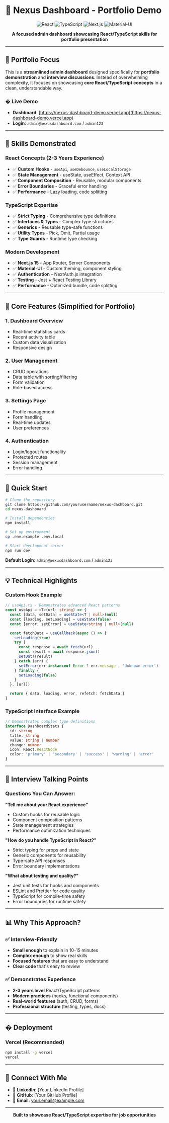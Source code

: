 # 🚀 Nexus Dashboard - Portfolio Demo

<p align="center">
  <img src="https://img.shields.io/badge/React-18.3.1-blue?style=for-the-badge&logo=react" alt="React" />
  <img src="https://img.shields.io/badge/TypeScript-5.5.4-blue?style=for-the-badge&logo=typescript" alt="TypeScript" />
  <img src="https://img.shields.io/badge/Next.js-15.1.2-black?style=for-the-badge&logo=next.js" alt="Next.js" />
  <img src="https://img.shields.io/badge/Material_UI-6.2.1-blue?style=for-the-badge&logo=mui" alt="Material-UI" />
</p>

<p align="center">
  <strong>A focused admin dashboard showcasing React/TypeScript skills for portfolio presentation</strong>
</p>

---

## 🎯 **Portfolio Focus**

This is a **streamlined admin dashboard** designed specifically for **portfolio demonstration** and **interview discussions**. Instead of overwhelming complexity, it focuses on showcasing **core React/TypeScript concepts** in a clean, understandable way.

### � **Live Demo**
- **Dashboard**: [https://nexus-dashboard-demo.vercel.app](https://nexus-dashboard-demo.vercel.app)
- **Login**: `admin@nexusdashboard.com` / `admin123`

---

## 🧠 **Skills Demonstrated**

### **React Concepts (2-3 Years Experience)**
- ✅ **Custom Hooks** - `useApi`, `useDebounce`, `useLocalStorage`
- ✅ **State Management** - useState, useEffect, Context API
- ✅ **Component Composition** - Reusable, modular components
- ✅ **Error Boundaries** - Graceful error handling
- ✅ **Performance** - Lazy loading, code splitting

### **TypeScript Expertise**
- ✅ **Strict Typing** - Comprehensive type definitions
- ✅ **Interfaces & Types** - Complex type structures
- ✅ **Generics** - Reusable type-safe functions
- ✅ **Utility Types** - Pick, Omit, Partial usage
- ✅ **Type Guards** - Runtime type checking

### **Modern Development**
- ✅ **Next.js 15** - App Router, Server Components
- ✅ **Material-UI** - Custom theming, component styling
- ✅ **Authentication** - NextAuth.js integration
- ✅ **Testing** - Jest + React Testing Library
- ✅ **Performance** - Optimized bundle, code splitting

---

## 📱 **Core Features (Simplified for Portfolio)**

### 1. **Dashboard Overview**
- Real-time statistics cards
- Recent activity table
- Custom data visualization
- Responsive design

### 2. **User Management**
- CRUD operations
- Data table with sorting/filtering
- Form validation
- Role-based access

### 3. **Settings Page**
- Profile management
- Form handling
- Real-time updates
- User preferences

### 4. **Authentication**
- Login/logout functionality
- Protected routes
- Session management
- Error handling

---

## 🚀 **Quick Start**

```bash
# Clone the repository
git clone https://github.com/yourusername/nexus-dashboard.git
cd nexus-dashboard

# Install dependencies
npm install

# Set up environment
cp .env.example .env.local

# Start development server
npm run dev
```

**Default Login**: `admin@nexusdashboard.com` / `admin123`

---

## 💡 **Technical Highlights**

### **Custom Hook Example**
```typescript
// useApi.ts - Demonstrates advanced React patterns
const useApi = <T>(url: string) => {
  const [data, setData] = useState<T | null>(null)
  const [loading, setLoading] = useState(false)
  const [error, setError] = useState<string | null>(null)

  const fetchData = useCallback(async () => {
    setLoading(true)
    try {
      const response = await fetch(url)
      const result = await response.json()
      setData(result)
    } catch (err) {
      setError(err instanceof Error ? err.message : 'Unknown error')
    } finally {
      setLoading(false)
    }
  }, [url])

  return { data, loading, error, refetch: fetchData }
}
```

### **TypeScript Interface Example**
```typescript
// Demonstrates complex type definitions
interface DashboardStats {
  id: string
  title: string
  value: string | number
  change: number
  icon: React.ReactNode
  color: 'primary' | 'secondary' | 'success' | 'warning' | 'error'
}
```

---

## 🎤 **Interview Talking Points**

### **Questions You Can Answer:**

**"Tell me about your React experience"**
- Custom hooks for reusable logic
- Component composition patterns  
- State management strategies
- Performance optimization techniques

**"How do you handle TypeScript in React?"**
- Strict typing for props and state
- Generic components for reusability
- Type-safe API responses
- Error boundary implementations

**"What about testing and quality?"**
- Jest unit tests for hooks and components
- ESLint and Prettier for code quality
- TypeScript for compile-time safety
- Error boundaries for runtime safety

---

## 📊 **Why This Approach?**

### ✅ **Interview-Friendly**
- **Small enough** to explain in 10-15 minutes
- **Complex enough** to show real skills
- **Focused features** that are easy to understand
- **Clear code** that's easy to review

### ✅ **Demonstrates Experience**
- **2-3 years level** React/TypeScript patterns
- **Modern practices** (hooks, functional components)
- **Real-world features** (auth, CRUD, forms)
- **Professional structure** (testing, types, docs)

---

## � **Deployment**

### **Vercel (Recommended)**
```bash
npm install -g vercel
vercel
```

---

## 🤝 **Connect With Me**

- 💼 **LinkedIn**: [Your LinkedIn Profile]
- 🐙 **GitHub**: [Your GitHub Profile]  
- 📧 **Email**: your.email@example.com

---

<p align="center">
  <strong>Built to showcase React/TypeScript expertise for job opportunities</strong>
</p>

